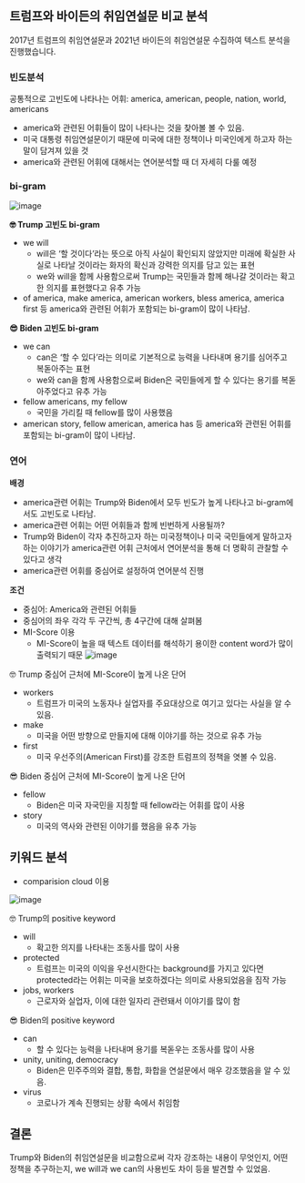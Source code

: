 ## 트럼프와 바이든의 취임연설문 비교 분석 
2017년 트럼프의 취임연설문과 2021년 바이든의 취임연설문 수집하여 텍스트 분석을 진행했습니다.

### 빈도분석
공통적으로 고빈도에 나타나는 어휘: america, american, people, nation, world, americans
- america와 관련된 어휘들이 많이 나타나는 것을 찾아볼 볼 수 있음.
- 미국 대통령 취임연설문이기 때문에 미국에 대한 정책이나 미국인에게 하고자 하는 말이 담겨져 있을 것
- america와 관련된 어휘에 대해서는 연어분석할 때 더 자세히 다룰 예정
### bi-gram
![image](https://user-images.githubusercontent.com/91619301/204523339-f89269d4-c848-4554-875c-6ef8d106a947.png)

**🤓 Trump 고빈도 bi-gram**
- we will
  - will은 ‘할 것이다’라는 뜻으로 아직 사실이 확인되지 않았지만 미래에 확실한 사실로 나타날 것이라는 화자의 확신과 강력한 의지를 담고 있는 표현
  - we와 will을 함께 사용함으로써 Trump는 국민들과 함께 해나갈 것이라는 확고한 의지를 표현했다고 유추 가능
- of america, make america, american workers, bless america, america first 등 america와 관련된 어휘가 포함되는 bi-gram이 많이 나타남.

**😎 Biden 고빈도 bi-gram**
- we can
  - can은 ‘할 수 있다’라는 의미로 기본적으로 능력을 나타내며 용기를 심어주고 복돋아주는 표현
  - we와 can을 함께 사용함으로써 Biden은 국민들에게 할 수 있다는 용기를 복돋아주었다고 유추 가능
- fellow americans, my fellow
  - 국민을 가리킬 때 fellow를 많이 사용했음
- american story, fellow american, america has 등 america와 관련된 어휘를 포함되는 bi-gram이 많이 나타남.


### 연어
**배경**
- america관련 어휘는 Trump와 Biden에서 모두 빈도가 높게 나타나고 bi-gram에서도 고빈도로 나타남.
- america관련 어휘는 어떤 어휘들과 함께 빈번하게 사용될까?
- Trump와 Biden이 각자 추진하고자 하는 미국정책이나 미국 국민들에게 말하고자 하는 이야기가 america관련 어휘 근처에서 연어분석을 통해 더 명확히 관찰할 수 있다고 생각
- america관련 어휘를 중심어로 설정하여 연어분석 진행

**조건**
- 중심어: America와 관련된 어휘들
- 중심어의 좌우 각각 두 구간씩, 총 4구간에 대해 살펴봄
- MI-Score 이용
  - MI-Score이 높을 때 텍스트 데이터를 해석하기 용이한 content word가 많이 출력되기 때문
![image](https://user-images.githubusercontent.com/91619301/204523671-7f3d5d53-caac-49d4-9810-712ed9311e09.png)
<aside>
🤓 Trump 중심어 근처에 MI-Score이 높게 나온 단어

- workers
  - 트럼프가 미국의 노동자나 실업자를 주요대상으로 여기고 있다는 사실을 알 수 있음.
- make
  - 미국을 어떤 방향으로 만들지에 대해 이야기를 하는 것으로 유추 가능
- first
  - 미국 우선주의(American First)를 강조한 트럼프의 정책을 엿볼 수 있음.
</aside>

<aside>
😎 Biden 중심어 근처에 MI-Score이 높게 나온 단어

- fellow
  - Biden은 미국 자국민을 지칭할 때 fellow라는 어휘를 많이 사용
- story
  - 미국의 역사와 관련된 이야기를 했음을 유추 가능
</aside>


## 키워드 분석
- comparision cloud 이용

![image](https://user-images.githubusercontent.com/91619301/204523779-de533247-c4c2-4d54-8589-c2f5f79a2644.png)
<aside>
🤓 Trump의 positive keyword

- will
  - 확고한 의지를 나타내는 조동사를 많이 사용
- protected
  - 트럼프는 미국의 이익을 우선시한다는 background를 가지고 있다면 protected라는 어휘는 미국을 보호하겠다는 의미로 사용되었음을 짐작 가능
- jobs, workers
  - 근로자와 실업자, 이에 대한 일자리 관련돼서 이야기를 많이 함
</aside>

<aside>
😎 Biden의 positive keyword

- can
  - 할 수 있다는 능력을 나타내며 용기를 복돋우는 조동사를 많이 사용
- unity, uniting, democracy
  - Biden은 민주주의와 결합, 통합, 화합을 연설문에서 매우 강조했음을 알 수 있음.
- virus
  -  코로나가 계속 진행되는 상황 속에서 취임함
</aside>

## 결론
Trump와 Biden의 취임연설문을 비교함으로써 각자 강조하는 내용이 무엇인지, 어떤 정책을 추구하는지, we will과 we can의 사용빈도 차이 등을 발견할 수 있었음.
